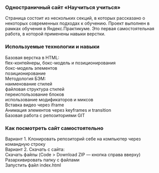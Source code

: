 ### Одностраничный сайт «Научиться учиться»
Страница состоит из нескольких секций, в которых рассказано о некоторых современных подходах к обучению.
Проект выполнен в рамках обучения в Яндекс.Практикуме. Это первая самостоятельная работа, в которой применены навыки верстки.

### Используемые технологии и навыки
Базовая верстка в HTML:<br>
flex-контейнеры, бокс-модель и позиционирования<br>
бокс-модель элементов<br>
позиционирование<br>
Методология БЭМ:<br>
наименование стилей<br>
файловая структура стилей<br>
переиспользование блоков<br>
использование модификаторов и миксов<br>
Вставка видео через iframe<br>
Анимация элементов через keyframes и transition<br>
Базовая работа с репозиториями GIT<br>

### Как посмотреть сайт самостоятельно
Вариант 1. Клонировать репозиторий себе на компьютер через командную строку<br>
Вариант 2. Скачать с сайта:<br>
Скачать файлы (Code > Download ZIP — кнопка справа вверху)<br>
Разархивировать папку с файлами<br>
Запустить файл index.html<br>
